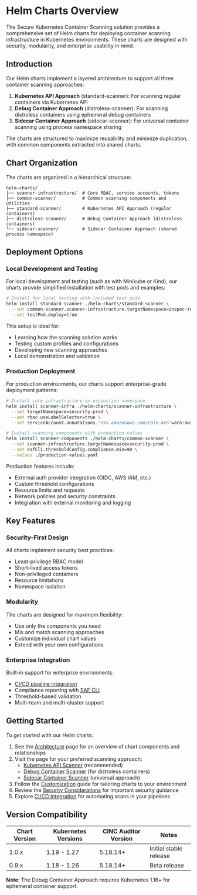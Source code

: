 # Helm Charts Overview

The Secure Kubernetes Container Scanning solution provides a comprehensive set of Helm charts for deploying container scanning infrastructure in Kubernetes environments. These charts are designed with security, modularity, and enterprise usability in mind.

## Introduction

Our Helm charts implement a layered architecture to support all three container scanning approaches:

1. **Kubernetes API Approach** (standard-scanner): For scanning regular containers via Kubernetes API
2. **Debug Container Approach** (distroless-scanner): For scanning distroless containers using ephemeral debug containers
3. **Sidecar Container Approach** (sidecar-scanner): For universal container scanning using process namespace sharing

The charts are structured to maximize reusability and minimize duplication, with common components extracted into shared charts.

## Chart Organization

The charts are organized in a hierarchical structure:

```
helm-charts/
├── scanner-infrastructure/  # Core RBAC, service accounts, tokens
├── common-scanner/          # Common scanning components and utilities
├── standard-scanner/        # Kubernetes API Approach (regular containers)
├── distroless-scanner/      # Debug Container Approach (distroless containers)
└── sidecar-scanner/         # Sidecar Container Approach (shared process namespace)
```

## Deployment Options

### Local Development and Testing

For local development and testing (such as with Minikube or Kind), our charts provide simplified installation with test pods and examples:

```bash
# Install for local testing with included test pods
helm install standard-scanner ./helm-charts/standard-scanner \
  --set common-scanner.scanner-infrastructure.targetNamespace=inspec-test \
  --set testPod.deploy=true
```

This setup is ideal for:
- Learning how the scanning solution works
- Testing custom profiles and configurations
- Developing new scanning approaches
- Local demonstration and validation

### Production Deployment

For production environments, our charts support enterprise-grade deployment patterns:

```bash
# Install core infrastructure in production namespace
helm install scanner-infra ./helm-charts/scanner-infrastructure \
  --set targetNamespace=security-prod \
  --set rbac.useLabelSelector=true \
  --set serviceAccount.annotations."eks.amazonaws.com/role-arn"=arn:aws:iam::123456789012:role/scanner-role

# Install scanning components with production values
helm install scanner-components ./helm-charts/common-scanner \
  --set scanner-infrastructure.targetNamespace=security-prod \
  --set safCli.thresholdConfig.compliance.min=90 \
  --values ./production-values.yaml
```

Production features include:
- External auth provider integration (OIDC, AWS IAM, etc.)
- Custom threshold configurations
- Resource limits and requests
- Network policies and security constraints
- Integration with external monitoring and logging

## Key Features

### Security-First Design

All charts implement security best practices:
- Least-privilege RBAC model
- Short-lived access tokens
- Non-privileged containers
- Resource limitations
- Namespace isolation

### Modularity

The charts are designed for maximum flexibility:
- Use only the components you need
- Mix and match scanning approaches
- Customize individual chart values
- Extend with your own configurations

### Enterprise Integration

Built-in support for enterprise environments:
- [CI/CD pipeline integration](../integration/overview.md)
- Compliance reporting with [SAF CLI](../saf-cli-integration.md)
- Threshold-based validation
- Multi-team and multi-cluster support

## Getting Started

To get started with our Helm charts:

1. See the [Architecture](architecture.md) page for an overview of chart components and relationships
2. Visit the page for your preferred scanning approach:
   - [Kubernetes API Scanner](standard-scanner.md) (recommended)
   - [Debug Container Scanner](distroless-scanner.md) (for distroless containers)
   - [Sidecar Container Scanner](sidecar-scanner.md) (universal approach)
3. Follow the [Customization](customization.md) guide for tailoring charts to your environment
4. Review the [Security Considerations](security.md) for important security guidance
5. Explore [CI/CD Integration](../integration/overview.md) for automating scans in your pipelines

## Version Compatibility

| Chart Version | Kubernetes Versions | CINC Auditor Version | Notes |
|---------------|---------------------|---------------------|-------|
| 1.0.x         | 1.19 - 1.27         | 5.18.14+            | Initial stable release |
| 0.9.x         | 1.18 - 1.26         | 5.18.14+            | Beta release |

**Note**: The Debug Container Approach requires Kubernetes 1.16+ for ephemeral container support.